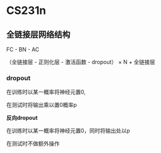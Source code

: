 # CS231n

## 全链接层网络结构

FC - BN - AC

（全链接层 - 正则化层 - 激活函数 - dropout） ×    N   +   全链接层





### dropout

在训练时以某一概率将神经元置0,

在测试时将输出乘以置0概率p

**反向dropout**

在训练时以某一概率将神经元置0，同时将输出处以p

在测试时不做额外操作
